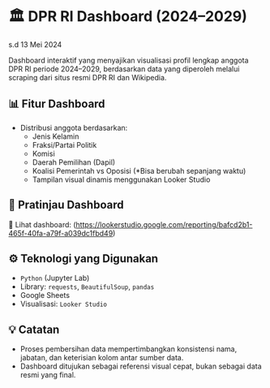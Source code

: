 # 🏛️ DPR RI Dashboard (2024–2029)
s.d 13 Mei 2024

Dashboard interaktif yang menyajikan visualisasi profil lengkap anggota DPR RI periode 2024–2029, berdasarkan data yang diperoleh melalui scraping dari situs resmi DPR RI dan Wikipedia.

## 📊 Fitur Dashboard
- Distribusi anggota berdasarkan:
  - Jenis Kelamin
  - Fraksi/Partai Politik
  - Komisi
  - Daerah Pemilihan (Dapil)
  - Koalisi Pemerintah vs Oposisi (*Bisa berubah sepanjang waktu)
  - Tampilan visual dinamis menggunakan Looker Studio

## 🔗 Pratinjau Dashboard
📎 Lihat dashboard: (https://lookerstudio.google.com/reporting/bafcd2b1-465f-40fa-a79f-a039dc1fbd49)


## ⚙️ Teknologi yang Digunakan

- `Python` (Jupyter Lab)
- Library: `requests`, `BeautifulSoup`, `pandas`
- Google Sheets
- Visualisasi: `Looker Studio`

## 💡 Catatan
- Proses pembersihan data mempertimbangkan konsistensi nama, jabatan, dan keterisian kolom antar sumber data.
- Dashboard ditujukan sebagai referensi visual cepat, bukan sebagai data resmi yang final.



